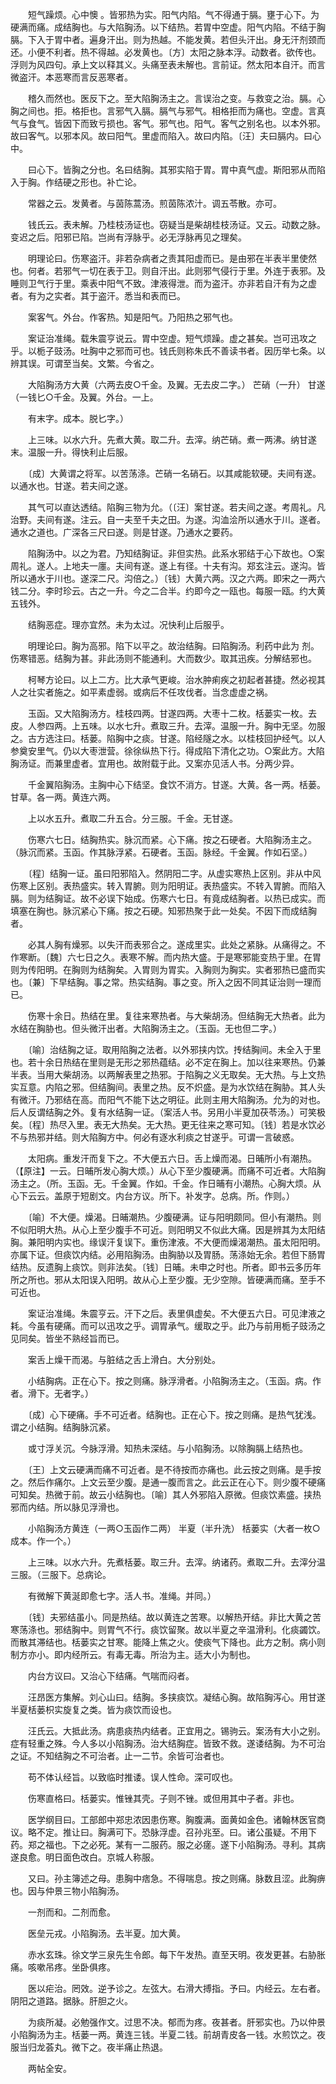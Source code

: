 <!-- { "loadSidebar": true } -->
　　短气躁烦。心中懊 。皆邪热为实。阳气内陷。气不得通于膈。壅于心下。为硬满而痛。成结胸也。与大陷胸汤。以下结热。若胃中空虚。阳气内陷。不结于胸膈。下入于胃中者。遍身汗出。则为热越。不能发黄。若但头汗出。身无汗剂颈而还。小便不利者。热不得越。必发黄也。〔方〕太阳之脉本浮。动数者。欲传也。浮则为风四句。承上文以释其义。头痛至表未解也。言前证。然太阳本自汗。而言微盗汗。本恶寒而言反恶寒者。

　　稽久而然也。医反下之。至大陷胸汤主之。言误治之变。与救变之治。膈。心胸之间也。拒。格拒也。言邪气入膈。膈气与邪气。相格拒而为痛也。空虚。言真气与食气。皆因下而致亏损也。客气。邪气也。阳气。客气之别名也。以本外邪。故曰客气。以邪本风。故曰阳气。里虚而陷入。故曰内陷。〔汪〕夫曰膈内。曰心中。

　　曰心下。皆胸之分也。名曰结胸。其邪实陷于胃。胃中真气虚。斯阳邪从而陷入于胸。作结硬之形也。补亡论。

　　常器之云。发黄者。与茵陈蒿汤。煎茵陈浓汁。调五苓散。亦可。

　　钱氏云。表未解。乃桂枝汤证也。窃疑当是柴胡桂枝汤证。又云。动数之脉。变迟之后。阳邪已陷。岂尚有浮脉乎。必无浮脉再见之理矣。

　　明理论曰。伤寒盗汗。非若杂病者之责其阳虚而已。是由邪在半表半里使然也。何者。若邪气一切在表于卫。则自汗出。此则邪气侵行于里。外连于表邪。及睡则卫气行于里。乘表中阳气不致。津液得泄。而为盗汗。亦非若自汗有为之虚者。有为之实者。其于盗汗。悉当和表而已。

　　案客气。外台。作客热。知是阳气。乃阳热之邪气也。

　　案证治准绳。载朱震亨说云。胃中空虚。短气烦躁。虚之甚矣。岂可迅攻之乎。以栀子豉汤。吐胸中之邪而可也。钱氏则称朱氏不善读书者。因历举七条。以辨其误。可谓至当矣。文繁。今省之。

　　大陷胸汤方大黄（六两去皮○千金。及翼。无去皮二字。） 芒硝（一升） 甘遂（一钱匕○千金。及翼。外台。一上。

　　有末字。成本。脱匕字。）

　　上三味。以水六升。先煮大黄。取二升。去滓。纳芒硝。煮一两沸。纳甘遂末。温服一升。得快利止后服。

　　〔成〕大黄谓之将军。以苦荡涤。芒硝一名硝石。以其咸能软硬。夫间有遂。以通水也。甘遂。若夫间之遂。

　　其气可以直达透结。陷胸三物为允。（〔汪〕案甘遂。若夫间之遂。考周礼。凡治野。夫间有遂。注云。自一夫至千夫之田。为遂。沟洫浍所以通水于川。遂者。通水之道也。广深各三尺曰遂。则是甘遂。乃通水之要药。

　　陷胸汤中。以之为君。乃知结胸证。非但实热。此系水邪结于心下故也。○案周礼。遂人。上地夫一廛。夫间有遂。遂上有径。十夫有沟。郑玄注云。遂沟。皆所以通水于川也。遂深二尺。沟倍之。）〔钱〕大黄六两。汉之六两。即宋之一两六钱二分。李时珍云。古之一升。今之二合半。约即今之一瓯也。每服一瓯。约大黄五钱外。

　　结胸恶症。理亦宜然。未为太过。况快利止后服乎。

　　明理论曰。胸为高邪。陷下以平之。故治结胸。曰陷胸汤。利药中此为 剂。伤寒错恶。结胸为甚。非此汤则不能通利。大而数少。取其迅疾。分解结邪也。

　　柯琴方论曰。以上二方。比大承气更峻。治水肿痢疾之初起者甚捷。然必视其人之壮实者施之。如平素虚弱。或病后不任攻伐者。当念虚虚之祸。

　　玉函。又大陷胸汤方。桂枝四两。甘遂四两。大枣十二枚。栝蒌实一枚。去皮。人参四两。上五味。以水七升。煮取三升。去滓。温服一升。胸中无坚。勿服之。古方选注曰。栝蒌。陷胸中之痰。甘遂。陷经隧之水。以桂枝回护经气。以人参奠安里气。仍以大枣泄营。徐徐纵热下行。得成陷下清化之功。○案此方。大陷胸汤证。而兼里虚者。宜用也。故附载于此。又案亦见活人书。分两少异。

　　千金翼陷胸汤。主胸中心下结坚。食饮不消方。甘遂。大黄。各一两。栝蒌。甘草。各一两。黄连六两。

　　上以水五升。煮取二升五合。分三服。千金。无甘遂。

　　伤寒六七日。结胸热实。脉沉而紧。心下痛。按之石硬者。大陷胸汤主之。（脉沉而紧。玉函。作其脉浮紧。石硬者。玉函。脉经。千金翼。作如石坚。）

　　〔程〕结胸一证。虽曰阳邪陷入。然阴阳二字。从虚实寒热上区别。非从中风伤寒上区别。表热盛实。转入胃腑。则为阳明证。表热盛实。不转入胃腑。而陷入膈。则为结胸证。故不必误下始成。伤寒六七日。有竟成结胸者。以热已成实。而填塞在胸也。脉沉紧心下痛。按之石硬。知邪热聚于此一处矣。不因下而成结胸者。

　　必其人胸有燥邪。以失汗而表邪合之。遂成里实。此处之紧脉。从痛得之。不作寒断。〔魏〕六七日之久。表寒不解。而内热大盛。于是寒邪能变热于里。在胃则为传阳明。在胸则为结胸矣。入胃则为胃实。入胸则为胸实。实者邪热已盛而实也。〔兼〕下早结胸。事之常。热实结胸。事之变。所入之因不同其证治则一理而已。

　　伤寒十余日。热结在里。复往来寒热者。与大柴胡汤。但结胸无大热者。此为水结在胸胁也。但头微汗出者。大陷胸汤主之。（玉函。无也但二字。）

　　〔喻〕治结胸之证。取用陷胸之法者。以外邪挟内饮。抟结胸间。未全入于里也。若十余日热结在里则是无形之邪热蕴结。必不定在胸上。加以往来寒热。仍兼半表。当用大柴胡汤。以两解表里之热邪。于陷胸之义无取矣。无大热。与上文热实互意。内陷之邪。但结胸间。表里之热。反不炽盛。是为水饮结在胸胁。其人头有微汗。乃邪结在高。而阳气不能下达之明征。此则主用大陷胸汤。允为的对也。后人反谓结胸之外。复有水结胸一证。（案活人书。另用小半夏加茯苓汤。）可笑极矣。〔程〕热尽入里。表无大热矣。无大热。更无往来之寒可知。〔钱〕若是水饮必不与热邪并结。则大陷胸方中。何必有逐水利痰之甘遂乎。可谓一言破惑。

　　太阳病。重发汗而复下之。不大便五六日。舌上燥而渴。日晡所小有潮热。（【原注】一云。日晡所发心胸大烦。）从心下至少腹硬满。而痛不可近者。大陷胸汤主之。（所。玉函。无。千金翼。作如。千金。作日晡有小潮热。心胸大烦。从心下云云。盖原于短剧文。内台方议。所下。补发字。总病。所。作则。）

　　〔喻〕不大便。燥渴。日晡潮热。少腹硬满。证与阳明颇同。但小有潮热。则不似阳明大热。从心上至少腹手不可近。则阳明又不似此大痛。因是辨其为太阳结胸。兼阳明内实也。缘误汗复误下。重伤津液。不大便而燥渴潮热。虽太阳阳明。亦属下证。但痰饮内结。必用陷胸汤。由胸胁以及胃肠。荡涤始无余。若但下肠胃结热。反遗胸上痰饮。则非法矣。〔钱〕日晡。未申之时也。所者。即书云多历年所之所也。邪从太阳误入阳明。故从心上至少腹。无少空隙。皆硬满而痛。至手不可近也。

　　案证治准绳。朱震亨云。汗下之后。表里俱虚矣。不大便五六日。可见津液之耗。今虽有硬痛。而可以迅攻之乎。调胃承气。缓取之乎。此乃与前用栀子豉汤之见同矣。皆坐不熟经旨而已。

　　案舌上燥干而渴。与脏结之舌上滑白。大分别处。

　　小结胸病。正在心下。按之则痛。脉浮滑者。小陷胸汤主之。（玉函。病。作者。滑下。无者字。）

　　〔成〕心下硬痛。手不可近者。结胸也。正在心下。按之则痛。是热气犹浅。谓之小结胸。结胸脉沉紧。

　　或寸浮关沉。今脉浮滑。知热未深结。与小陷胸汤。以除胸膈上结热也。

　　〔王〕上文云硬满而痛不可近者。是不待按而亦痛也。此云按之则痛。是手按之。然后作痛尔。上文云至少腹。是通一腹而言之。此云正在心下。则少腹不硬痛可知矣。热微于前。故云小结胸也。〔喻〕其人外邪陷入原微。但痰饮素盛。挟热邪而内结。所以脉见浮滑也。

　　小陷胸汤方黄连（一两○玉函作二两） 半夏（半升洗） 栝蒌实（大者一枚○成本。作一个。）

　　上三味。以水六升。先煮栝蒌。取三升。去滓。纳诸药。煮取二升。去滓分温三服。（三服下。总病论。

　　有微解下黄涎即愈七字。活人书。准绳。并同。）

　　〔钱〕夫邪结虽小。同是热结。故以黄连之苦寒。以解热开结。非比大黄之苦寒荡涤也。邪结胸中。则胃气不行。痰饮留聚。故以半夏之辛温滑利。化痰蠲饮。而散其滞结也。栝蒌实之甘寒。能降上焦之火。使痰气下降也。此方之制。病小则制方亦小。即内经所云。有毒无毒。所治为主。适大小为制也。

　　内台方议曰。又治心下结痛。气喘而闷者。

　　汪昂医方集解。刘心山曰。结胸。多挟痰饮。凝结心胸。故陷胸泻心。用甘遂半夏栝蒌枳实旋复之类。皆为痰饮而设也。

　　汪氏云。大抵此汤。病患痰热内结者。正宜用之。锡驹云。案汤有大小之别。症有轻重之殊。今人多以小陷胸汤。治大结胸症。皆致不救。遂诿结胸。为不可治之证。不知结胸之不可治者。止一二节。余皆可治者也。

　　苟不体认经旨。以致临时推诿。误人性命。深可叹也。

　　伤寒直格曰。栝蒌实。惟锉其壳。子则不锉。或但用其中子者。非也。

　　医学纲目曰。工部郎中郑忠浓因患伤寒。胸腹满。面黄如金色。诸翰林医官商议。略不定。推让曰。胸满可下。恐脉浮虚。召孙兆至。曰。诸公虽疑。不用下药。郑之福也。下之必死。某有一二服药。服之必瘥。遂下小陷胸汤。寻利。其病遂良愈。明日面色改白。京城人称服。

　　又曰。孙主簿述之母。患胸中痞急。不得喘息。按之则痛。脉数且涩。此胸痹也。因与仲景三物小陷胸汤。

　　一剂而和。二剂而愈。

　　医垒元戎。小陷胸汤。去半夏。加大黄。

　　赤水玄珠。徐文学三泉先生令郎。每下午发热。直至天明。夜发更甚。右胁胀痛。咳嗽吊疼。坐卧俱疼。

　　医以疟治。罔效。逆予诊之。左弦大。右滑大搏指。予曰。内经云。左右者。阴阳之道路。据脉。肝胆之火。

　　为痰所凝。必勉强作文。过思不决。郁而为疼。夜甚者。肝邪实也。乃以仲景小陷胸汤为主。栝蒌一两。黄连三钱。半夏二钱。前胡青皮各一钱。水煎饮之。夜服当归龙荟丸。微下之。夜半痛止热退。

　　两帖全安。

